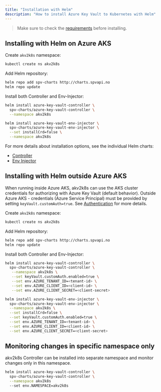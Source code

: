 ```yaml
---
title: "Installation with Helm"
description: "How to install Azure Key Vault to Kubernetes with Helm"
---
```


> Make sure to check the [requirements](requirements) before installing. 

## Installing with Helm on Azure AKS

Create `akv2k8s` namespace:

```bash
kubectl create ns akv2k8s
```

Add Helm repository:

```bash
helm repo add spv-charts http://charts.spvapi.no
helm repo update
```

Install both Controller and Env-Injector:

```bash
helm install azure-key-vault-controller \
  spv-charts/azure-key-vault-controller \
  --namespace akv2k8s

helm install azure-key-vault-env-injector \
  spv-charts/azure-key-vault-env-injector \
  --set installCrd=false \
  --namespace akv2k8s
```

For more details about installation options, see the 
individual Helm charts:

* [Controller](../stable/azure-key-vault-controller/README)
* [Env Injector](../stable/azure-key-vault-env-injector/README)

## Installing with Helm outside Azure AKS

When running inside Azure AKS, akv2k8s can use the AKS cluster credentials for authorizing with Azure Key Vault (default behavior). Outside Azure AKS - credentials (Azure Service Principal) must be provided by setting `keyVault.customAuth=true`. See [Authentication](../security/authentication) for more details.

Create `akv2k8s` namespace:

```bash
kubectl create ns akv2k8s
```

Add Helm repository:

```bash
helm repo add spv-charts http://charts.spvapi.no
helm repo update
```

Install both Controller and Env-Injector:

```bash
helm install azure-key-vault-controller \
  spv-charts/azure-key-vault-controller \
   --namespace akv2k8s \
   --set keyVault.customAuth.enabled=true \
   --set env.AZURE_TENANT_ID=<tenant-id> \
   --set env.AZURE_CLIENT_ID=<client-id> \
   --set env.AZURE_CLIENT_SECRET=<client-secret>

helm install azure-key-vault-env-injector \
  spv-charts/azure-key-vault-env-injector \
  --namespace akv2k8s \
  --set installCrd=false \
  --set keyVault.customAuth.enabled=true \
  --set env.AZURE_TENANT_ID=<tenant-id> \
  --set env.AZURE_CLIENT_ID=<client-id> \
  --set env.AZURE_CLIENT_SECRET=<client-secret>
```

## Monitoring changes in specific namespace only

akv2k8s Controller can be installed into separate namespace and monitor changes only in this namespace.

```bash
helm install azure-key-vault-controller \
  spv-charts/azure-key-vault-controller \
  --namespace akv2k8s
  --set env.NAMESPACE=akv2k8s
```
